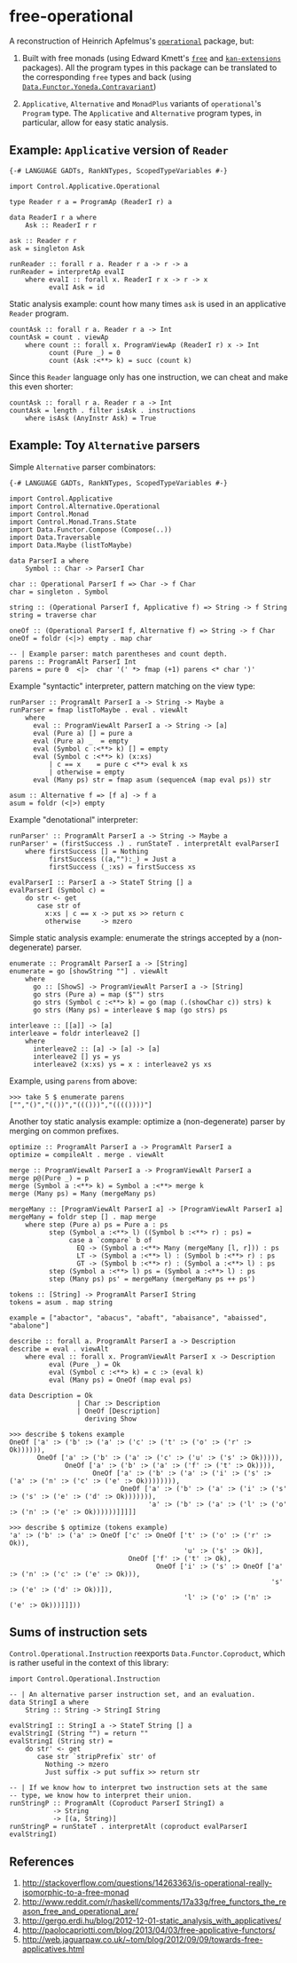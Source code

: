 free-operational
================

A reconstruction of Heinrich Apfelmus's
[`operational`](http://hackage.haskell.org/package/operational)
package, but:

1. Built with free monads (using Edward Kmett's
   [`free`](http://hackage.haskell.org/package/free) and
   [`kan-extensions`](http://hackage.haskell.org/package/kan-extensions)
   packages).  All the program types in this package can be translated
   to the corresponding `free` types and back (using
   [`Data.Functor.Yoneda.Contravariant`](http://hackage.haskell.org/packages/archive/kan-extensions/latest/doc/html/Data-Functor-Yoneda-Contravariant.html))

2. `Applicative`, `Alternative` and `MonadPlus` variants of
   `operational`'s `Program` type.  The `Applicative` and
   `Alternative` program types, in particular, allow for easy static
   analysis.


Example: `Applicative` version of `Reader`
------------------------------------------

    {-# LANGUAGE GADTs, RankNTypes, ScopedTypeVariables #-}

    import Control.Applicative.Operational

    type Reader r a = ProgramAp (ReaderI r) a

    data ReaderI r a where
        Ask :: ReaderI r r

    ask :: Reader r r
    ask = singleton Ask

    runReader :: forall r a. Reader r a -> r -> a
    runReader = interpretAp evalI
        where evalI :: forall x. ReaderI r x -> r -> x
              evalI Ask = id

Static analysis example: count how many times `ask` is used in an
applicative `Reader` program.

    countAsk :: forall r a. Reader r a -> Int
    countAsk = count . viewAp
        where count :: forall x. ProgramViewAp (ReaderI r) x -> Int
              count (Pure _) = 0
              count (Ask :<**> k) = succ (count k)

Since this `Reader` language only has one instruction, we can cheat
and make this even shorter:

    countAsk :: forall r a. Reader r a -> Int
    countAsk = length . filter isAsk . instructions
        where isAsk (AnyInstr Ask) = True


Example: Toy `Alternative` parsers
----------------------------------

Simple `Alternative` parser combinators:

    {-# LANGUAGE GADTs, RankNTypes, ScopedTypeVariables #-}

    import Control.Applicative
    import Control.Alternative.Operational
    import Control.Monad
    import Control.Monad.Trans.State
    import Data.Functor.Compose (Compose(..))
    import Data.Traversable
    import Data.Maybe (listToMaybe)

    data ParserI a where
        Symbol :: Char -> ParserI Char
    
    char :: Operational ParserI f => Char -> f Char
    char = singleton . Symbol
    
    string :: (Operational ParserI f, Applicative f) => String -> f String
    string = traverse char
    
    oneOf :: (Operational ParserI f, Alternative f) => String -> f Char
    oneOf = foldr (<|>) empty . map char
    
    -- | Example parser: match parentheses and count depth.
    parens :: ProgramAlt ParserI Int
    parens = pure 0  <|>  char '(' *> fmap (+1) parens <* char ')'

Example "syntactic" interpreter, pattern matching on the view type:

    runParser :: ProgramAlt ParserI a -> String -> Maybe a
    runParser = fmap listToMaybe . eval . viewAlt
        where
          eval :: ProgramViewAlt ParserI a -> String -> [a]
          eval (Pure a) [] = pure a
          eval (Pure a) _  = empty
          eval (Symbol c :<**> k) [] = empty
          eval (Symbol c :<**> k) (x:xs) 
              | c == x    = pure c <**> eval k xs
              | otherwise = empty
          eval (Many ps) str = fmap asum (sequenceA (map eval ps)) str
    
    asum :: Alternative f => [f a] -> f a
    asum = foldr (<|>) empty

Example "denotational" interpreter:

    runParser' :: ProgramAlt ParserI a -> String -> Maybe a
    runParser' = (firstSuccess .) . runStateT . interpretAlt evalParserI
        where firstSuccess [] = Nothing
              firstSuccess ((a,""):_) = Just a
              firstSuccess (_:xs) = firstSuccess xs
    
    evalParserI :: ParserI a -> StateT String [] a
    evalParserI (Symbol c) = 
        do str <- get
           case str of
             x:xs | c == x -> put xs >> return c
             otherwise     -> mzero

Simple static analysis example: enumerate the strings accepted by a
(non-degenerate) parser.

    enumerate :: ProgramAlt ParserI a -> [String]
    enumerate = go [showString ""] . viewAlt
        where
          go :: [ShowS] -> ProgramViewAlt ParserI a -> [String]
          go strs (Pure a) = map ($"") strs
          go strs (Symbol c :<**> k) = go (map (.(showChar c)) strs) k
          go strs (Many ps) = interleave $ map (go strs) ps
    
    interleave :: [[a]] -> [a]
    interleave = foldr interleave2 []
        where
          interleave2 :: [a] -> [a] -> [a]
          interleave2 [] ys = ys
          interleave2 (x:xs) ys = x : interleave2 ys xs

Example, using `parens` from above:

    >>> take 5 $ enumerate parens
    ["","()","(())","((()))","(((())))"]

Another toy static analysis example: optimize a (non-degenerate)
parser by merging on common prefixes.

    optimize :: ProgramAlt ParserI a -> ProgramAlt ParserI a
    optimize = compileAlt . merge . viewAlt
    
    merge :: ProgramViewAlt ParserI a -> ProgramViewAlt ParserI a
    merge p@(Pure _) = p
    merge (Symbol a :<**> k) = Symbol a :<**> merge k
    merge (Many ps) = Many (mergeMany ps)
    
    mergeMany :: [ProgramViewAlt ParserI a] -> [ProgramViewAlt ParserI a]
    mergeMany = foldr step [] . map merge
        where step (Pure a) ps = Pure a : ps
              step (Symbol a :<**> l) ((Symbol b :<**> r) : ps) =
                   case a `compare` b of
                     EQ -> (Symbol a :<**> Many (mergeMany [l, r])) : ps
                     LT -> (Symbol a :<**> l) : (Symbol b :<**> r) : ps
                     GT -> (Symbol b :<**> r) : (Symbol a :<**> l) : ps
              step (Symbol a :<**> l) ps = (Symbol a :<**> l) : ps
              step (Many ps) ps' = mergeMany (mergeMany ps ++ ps')

    tokens :: [String] -> ProgramAlt ParserI String 
    tokens = asum . map string
    
    example = ["abactor", "abacus", "abaft", "abaisance", "abaissed", "abalone"]
    
    describe :: forall a. ProgramAlt ParserI a -> Description
    describe = eval . viewAlt
        where eval :: forall x. ProgramViewAlt ParserI x -> Description
              eval (Pure _) = Ok
              eval (Symbol c :<**> k) = c :> (eval k)
              eval (Many ps) = OneOf (map eval ps)
    
    data Description = Ok
                     | Char :> Description
                     | OneOf [Description] 
                       deriving Show

    >>> describe $ tokens example
    OneOf ['a' :> ('b' :> ('a' :> ('c' :> ('t' :> ('o' :> ('r' :> Ok)))))),
           OneOf ['a' :> ('b' :> ('a' :> ('c' :> ('u' :> ('s' :> Ok))))),
                  OneOf ['a' :> ('b' :> ('a' :> ('f' :> ('t' :> Ok)))),
                         OneOf ['a' :> ('b' :> ('a' :> ('i' :> ('s' :> ('a' :> ('n' :> ('c' :> ('e' :> Ok)))))))),
                                OneOf ['a' :> ('b' :> ('a' :> ('i' :> ('s' :> ('s' :> ('e' :> ('d' :> Ok))))))),
                                       'a' :> ('b' :> ('a' :> ('l' :> ('o' :> ('n' :> ('e' :> Ok))))))]]]]]

    >>> describe $ optimize (tokens example)
    'a' :> ('b' :> ('a' :> OneOf ['c' :> OneOf ['t' :> ('o' :> ('r' :> Ok)),
                                                'u' :> ('s' :> Ok)],
                                  OneOf ['f' :> ('t' :> Ok),
                                         OneOf ['i' :> ('s' :> OneOf ['a' :> ('n' :> ('c' :> ('e' :> Ok))),
                                                                      's' :> ('e' :> ('d' :> Ok))]),
                                                'l' :> ('o' :> ('n' :> ('e' :> Ok)))]]]))


Sums of instruction sets
------------------------

`Control.Operational.Instruction` reexports `Data.Functor.Coproduct`,
which is rather useful in the context of this library:

    import Control.Operational.Instruction
    
    -- | An alternative parser instruction set, and an evaluation.
    data StringI a where
        String :: String -> StringI String
    
    evalStringI :: StringI a -> StateT String [] a
    evalStringI (String "") = return ""
    evalStringI (String str) = 
        do str' <- get
           case str `stripPrefix` str' of
             Nothing -> mzero
             Just suffix -> put suffix >> return str
    
    -- | If we know how to interpret two instruction sets at the same
    -- type, we know how to interpret their union.
    runStringP :: ProgramAlt (Coproduct ParserI StringI) a
               -> String
               -> [(a, String)]
    runStringP = runStateT . interpretAlt (coproduct evalParserI evalStringI)


References
----------

1. http://stackoverflow.com/questions/14263363/is-operational-really-isomorphic-to-a-free-monad
2. http://www.reddit.com/r/haskell/comments/17a33g/free_functors_the_reason_free_and_operational_are/
3. http://gergo.erdi.hu/blog/2012-12-01-static_analysis_with_applicatives/
4. http://paolocapriotti.com/blog/2013/04/03/free-applicative-functors/
5. http://web.jaguarpaw.co.uk/~tom/blog/2012/09/09/towards-free-applicatives.html
